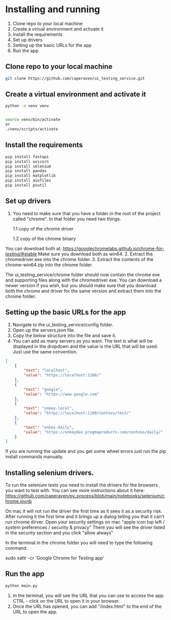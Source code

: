 # Installing and running

1. Clone repo to your local machine
2. Create a virtual environment and activate it
3. Install the requirements
4. Set up drivers
5. Setting up the basic URLs for the app
6. Run the app

## Clone repo to your local machine

```bash
git clone https://github.com/caperaven/ui_testing_service.git
```

## Create a virtual environment and activate it

```bash
python -m venv venv 


source venv/bin/activate
or 
./venv/scripts/activate
```

## Install the requirements

```bash
pip install fastapi
pip install uvicorn
pip install selenium
pip install pandas
pip install matplotlib
pip install aiofiles
pip install psutil
```

## Set up drivers
1. You need to make sure that you have a folder in the root of the project called "chrome". In that folder you need two things.

    1.1 copy of the chrome driver

    1.2 copy of the chrome binary

You can download both at: https://googlechromelabs.github.io/chrome-for-testing/#stable Make sure you download both as win64.
2. Extract the chromedriver.exe into the chrome folder.
3. Extract the contents of the chrome-win64.zip into the chrome folder.

The ui_testing_service/chrome folder should now contain the chrome exe and supporting files along with the chromedriver exe. You can download a newer version if you wish, but you should make sure that you download both the chrome and driver for the same version and extract them into the chrome folder.

## Setting up the basic URLs for the app
1. Navigate to the ui_testing_service/config folder.
2. Open up the servers.json file.
3. Copy the below structure into the file and save it.
4. You can add as many servers as you want. The text is what will be displayed in the dropdown and the value is the URL that will be used. Just use the same convention.
```json
[
    {
        "text": "localhost",
        "value": "https://localhost:1100/"
    },
    {
        "text": "google",
        "value": "https://www.google.com"
    },
    {
        "text": "onkey-local",
        "value": "https://localhost:1100/contoso/test/"
    },
    {
        "text": "onkey-daily",
        "value": "https://onkeydev.pragmaproducts.com/contoso/daily/"
    }
]

```

If you are running the update and you get some wheel errors just run the pip install commands manually.

## Installing selenium drivers.

To run the selenium tests you need to install the drivers for the browsers you want to test with.
You can see more instructions about it here: https://github.com/caperaven/py_process/blob/main/notebooks/selenium/chrome.ipynb

On mac it will not run the driver the first time as it sees it as a security risk.
After running it the first time and it brings up a dialog telling you that it can't run chrome dirver.
Open your security settings on mac "apple icon top left / system preferences / security & privacy"
There you will see the driver listed  in the security section and you click "allow always"

In the terminal in the chrome folder you will need to type the following command.

sudo xattr -cr 'Google Chrome for Testing.app'

## Run the app

```bash
python main.py
```
1. In the terminal, you will see the URL that you can use to access the app. CTRL - click on the URL to open it in your browser.
2. Once the URL has opened, you can add "/index.html" to the end of the URL to open the app.

